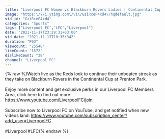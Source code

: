 ```yaml
---
title: "Liverpool FC Women vs Blackburn Rovers Ladies | Continental Cup action from Prenton Park"
image: "https:\/\/i.ytimg.com\/vi\/GziRceF4xd4\/hqdefault.jpg"
vid_id: "GziRceF4xd4"
categories: "Sports"
tags: ["Liverpool FC","LFC","Liverpool"]
date: "2021-11-17T23:29:31+03:00"
vid_date: "2021-11-17T10:35:34Z"
duration: "P0D"
viewcount: "25548"
likeCount: "1572"
dislikeCount: "28"
channel: "Liverpool FC"
---
```

{% raw %}Watch live as the Reds look to continue their unbeaten streak as they take on Blackburn Rovers in the Continental Cup at Prenton Park.<br /><br />Enjoy more content and get exclusive perks in our Liverpool FC Members Area, click here to find out more: <a rel="nofollow" target="blank" href="https://www.youtube.com/LiverpoolFC/join">https://www.youtube.com/LiverpoolFC/join</a><br /><br />Subscribe now to Liverpool FC on YouTube, and get notified when new videos land: <a rel="nofollow" target="blank" href="https://www.youtube.com/subscription_center?add_user=LiverpoolFC">https://www.youtube.com/subscription_center?add_user=LiverpoolFC</a><br /><br />#Liverpool #LFC{% endraw %}
